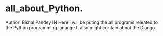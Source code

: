 # all_about_Python.
<H>Author: Bishal Pandey <H>
<H> IN Here i will be puting the all programs releated to the Python programming lanauge <H>
<h>It also might contain about the Django <h>
